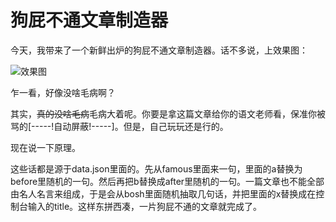 # 狗屁不通文章制造器
今天，我带来了一个新鲜出炉的狗屁不通文章制造器。话不多说，上效果图：

![效果图](https://boucker.github.io/share/ziyuan/github/image/article_maker/xiaoguotu.png)

乍一看，好像没啥毛病啊？

其实，~~真的没啥毛病~~毛病大着呢。你要是拿这篇文章给你的语文老师看，保准你被骂的[-----!自动屏蔽!-----]。但是，自己玩玩还是行的。

现在说一下原理。

这些话都是源于data.json里面的。先从famous里面来一句，里面的a替换为before里随机的一句。然后再把b替换成after里随机的一句。一篇文章也不能全部由名人名言来组成，于是会从bosh里面随机抽取几句话，并把里面的x替换成在控制台输入的title。这样东拼西凑，一片狗屁不通的文章就完成了。
